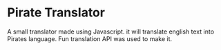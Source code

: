 # Pirate Translator
A small translator made using Javascript. it will translate english text into Pirates language. Fun translation API was used to make it.

